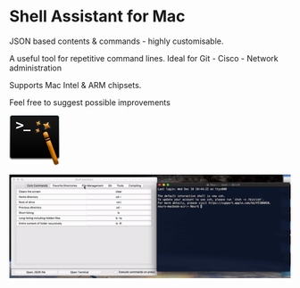 # Shell Assistant for Mac
JSON based contents & commands - highly customisable.

A useful tool for repetitive command lines.
Ideal for Git - Cisco - Network administration

Supports Mac Intel & ARM chipsets. 

Feel free to suggest possible improvements 

![Shell Assistant logo](shell_assistant_logo.png)

![Fast Demo](shell_assistant_demo.gif)
